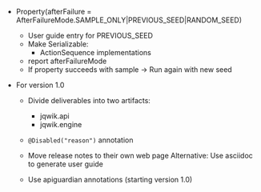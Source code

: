- Property(afterFailure = AfterFailureMode.SAMPLE_ONLY|PREVIOUS_SEED|RANDOM_SEED)
  - User guide entry for PREVIOUS_SEED
  - Make Serializable:
    - ActionSequence implementations
  - report afterFailureMode
  - If property succeeds with sample -> Run again with new seed

- For version 1.0

  - Divide deliverables into two artifacts:
    - jqwik.api
    - jqwik.engine

  - `@Disabled("reason")` annotation

  - Move release notes to their own web page
    Alternative: Use asciidoc to generate user guide

  - Use apiguardian annotations (starting version 1.0)

